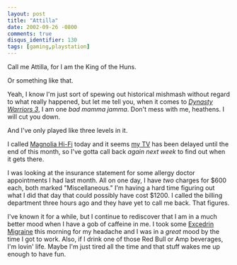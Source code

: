 ```yaml
---
layout: post
title: "Attilla"
date: 2002-09-26 -0800
comments: true
disqus_identifier: 130
tags: [gaming,playstation]
---
```

Call me Attilla, for I am the King of the Huns.

 Or something like that.

 Yeah, I know I'm just sort of spewing out historical mishmash without
regard to what really happened, but let me tell you, when it comes to
[*Dynasty Warriors
3*](http://www.amazon.com/exec/obidos/ASIN/B00005RL4E/mhsvortex), I am
one *bad mamma jamma*. Don't mess with me, heathens. I will cut you
down.

 And I've only played like three levels in it.

 I called [Magnolia Hi-Fi](http://www.magnoliahifi.com/) today and it
seems [my
TV](http://www.sonystyle.com/home/item.jsp?itemid=50911&hierc=9685x9800x9801&catid=)
has been delayed until the end of this month, so I've gotta call back
*again next week* to find out when it gets there.

 I was looking at the insurance statement for some allergy doctor
appointments I had last month. All on one day, I have *two* charges for
$600 each, both marked "Miscellaneous." I'm having a hard time figuring
out what I did that day that could possibly have cost $1200. I called
the billing department three hours ago and they have yet to call me
back. That figures.

 I've known it for a while, but I continue to rediscover that I am in a
much better mood when I have a gob of caffeine in me. I took some
[Excedrin
Migraine](http://www.excedrin.com/8_product_info/8-2a_emlabel.html) this
morning for my headache and I was in a *great* mood by the time I got to
work. Also, if I drink one of those Red Bull or Amp beverages, I'm
lovin' life. Maybe I'm just tired all the time and that stuff wakes me
up enough to have fun.
